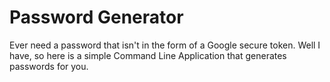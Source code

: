 # Password Generator
 Ever need a password that isn't in the form of a Google secure token. Well I have, so here is a simple Command Line Application that generates passwords for you. 
